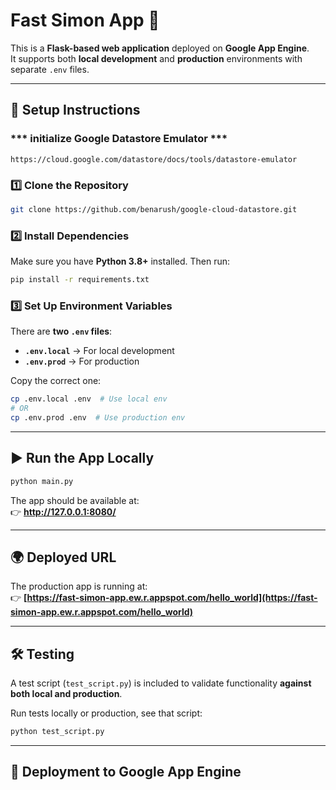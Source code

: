 # Fast Simon App 🚀

This is a **Flask-based web application** deployed on **Google App Engine**.  
It supports both **local development** and **production** environments with separate `.env` files.

---

## 🔧 **Setup Instructions**

### *** initialize Google Datastore Emulator ***
```commandline
https://cloud.google.com/datastore/docs/tools/datastore-emulator
```

### **1️⃣ Clone the Repository**
```sh
git clone https://github.com/benarush/google-cloud-datastore.git
```

### **2️⃣ Install Dependencies**
Make sure you have **Python 3.8+** installed. Then run:
```sh
pip install -r requirements.txt
```

### **3️⃣ Set Up Environment Variables**
There are **two `.env` files**:  
- **`.env.local`** → For local development  
- **`.env.prod`** → For production  

Copy the correct one:  
```sh
cp .env.local .env  # Use local env
# OR
cp .env.prod .env  # Use production env
```

---

## ▶️ **Run the App Locally**
```sh
python main.py
```
The app should be available at:  
👉 **http://127.0.0.1:8080/**  

---

## 🌍 **Deployed URL**
The production app is running at:  
👉 **[https://fast-simon-app.ew.r.appspot.com/hello_world](https://fast-simon-app.ew.r.appspot.com/hello_world)**  

---

## 🛠 **Testing**
A test script (`test_script.py`) is included to validate functionality **against both local and production**.  

Run tests locally or production, see that script:
```sh
python test_script.py 
```

---

## 🚀 **Deployment to Google App Engine**
